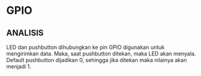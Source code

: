 # GPIO
## ANALISIS

LED dan pushbutton dihubungkan ke pin GPIO digunakan untuk mengirimkan data. Maka, saat pushbutton ditekan, maka LED akan menyala.
Default pushbutton dijadikan 0, sehingga jika ditekan maka nilainya akan menjadi 1.
